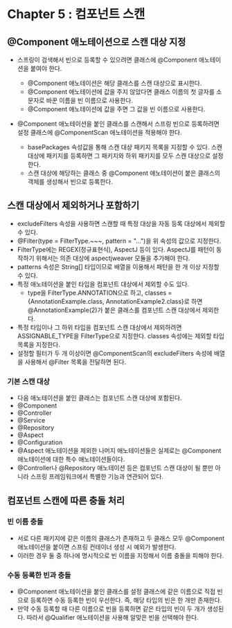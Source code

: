 # Chapter 5 : 컴포넌트 스캔

## @Component 애노테이션으로 스캔 대상 지정

* 스프링이 검색해서 빈으로 등록할 수 있으려면 클래스에 @Component 애노테이션을 붙여야 한다.
  * @Component 애노테이션은 해당 클래스를 스캔 대상으로 표시한다.
  * @Component 애노테이션에 값을 주지 않았다면 클래스 이름의 첫 글자를 소문자로 바꾼 이름을 빈 이름으로 사용한다.
  * @Component 애노테이션에 값을 주면 그 값을 빈 이름으로 사용한다.
  
* @Component 애노테이션을 붙인 클래스를 스캔해서 스프링 빈으로 등록하려면 설정 클래스에 @ComponentScan 애노테이션을 적용해야 한다.
  * basePackages 속성값을 통해 스캔 대상 패키지 목록을 지정할 수 있다. 스캔 대상에 패키지를 등록하면 그 패키지와 하위 패키지를 모두 스캔 대상으로 설정한다.
  * 스캔 대상에 해당하는 클래스 중 @Component 애노테이션이 붙은 클래스의 객체를 생성해서 빈으로 등록한다.
  
## 스캔 대상에서 제외하거나 포함하기

* excludeFilters 속성을 사용하면 스캔할 때 특정 대상을 자동 등록 대상에서 제외할 수 있다.
* @Filter(type = FilterType.~~~, pattern = "...")을 위 속성의 값으로 지정한다.
* FilterType에는 REGEX(정규표현식), AspectJ 등이 있다. AspectJ를 패턴이 동작하기 위해서는 의존 대상에 aspectjweaver 모듈을 추가해야 한다.
* patterns 속성은 String[] 타입이므로 배열을 이용해서 패턴을 한 개 이상 지정할 수 있다.
* 특정 애노테이션을 붙인 타입을 컴포넌트 대상에서 제외할 수도 있다.
  * type을 FilterType.ANNOTATION으로 하고, classes = {AnnotationExample.class, AnnotationExample2.class}로 하면 @AnnotationExample(2)가 붙은 클래스를 컴포넌트 스캔 대상에서 제외한다.
* 특정 타입이나 그 하위 타입을 컴포넌트 스캔 대상에서 제외하려면 ASSIGNABLE_TYPE을 FilterType으로 지정한다. classes 속성에는 제외할 타입 목록을 지정한다.
* 설정할 필터가 두 개 이상이면 @ComponentScan의 excludeFilters 속성에 배열을 사용해서 @Filter 목록을 전달하면 된다.
  
### 기본 스캔 대상

* 다음 애노테이션을 붙인 클래스는 컴포넌트 스캔 대상에 포함된다.
* @Component
* @Controller
* @Service
* @Repository
* @Aspect
* @Configuration
* @Aspect 애노테이션을 제외한 나머지 애노테이션들은 실제로는 @Component 애노테이션에 대한 특수 애노테이션들이다.
* @Controller나 @Repository 애노테이션 등은 컴포넌트 스캔 대상이 될 뿐만 아니라 스프링 프레임워크에서 특별한 기능과 연관되어 있다.
  
## 컴포넌트 스캔에 따른 충돌 처리

### 빈 이름 충돌

* 서로 다른 패키지에 같은 이름의 클래스가 존재하고 두 클래스 모두 @Component 애노테이션을 붙이면 스프링 컨테이너 생성 시 예외가 발생한다.
* 이러한 경우 둘 중 하나에 명시적으로 빈 이름을 지정해서 이름 충돌을 피해야 한다.
  
### 수동 등록한 빈과 충돌

* @Component 애노테이션을 붙인 클래스를 설정 클래스에 같은 이름으로 직접 빈으로 등록하면 수동 등록한 빈이 우선한다. 즉, 해당 타입의 빈은 한 개만 존재한다.
* 만약 수동 등록할 때 다른 이름으로 빈을 등록하면 같은 타입의 빈이 두 개가 생성된다. 따라서 @Qualifier 애노테이션을 사용해 알맞은 빈을 선택해야 한다.